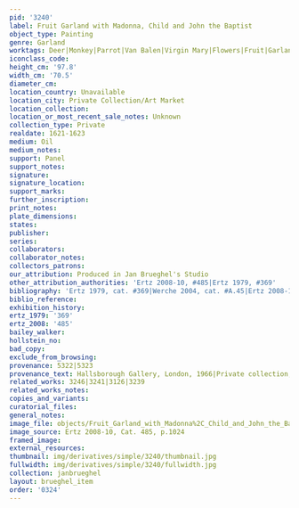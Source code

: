 ```yaml
---
pid: '3240'
label: Fruit Garland with Madonna, Child and John the Baptist
object_type: Painting
genre: Garland
worktags: Deer|Monkey|Parrot|Van Balen|Virgin Mary|Flowers|Fruit|Garland|Vegetables
iconclass_code:
height_cm: '97.8'
width_cm: '70.5'
diameter_cm:
location_country: Unavailable
location_city: Private Collection/Art Market
location_collection:
location_or_most_recent_sale_notes: Unknown
collection_type: Private
realdate: 1621-1623
medium: Oil
medium_notes:
support: Panel
support_notes:
signature:
signature_location:
support_marks:
further_inscription:
print_notes:
plate_dimensions:
states:
publisher:
series:
collaborators:
collaborator_notes:
collectors_patrons:
our_attribution: Produced in Jan Brueghel's Studio
other_attribution_authorities: 'Ertz 2008-10, #485|Ertz 1979, #369'
bibliography: 'Ertz 1979, cat. #369|Werche 2004, cat. #A.45|Ertz 2008-10, cat. #485'
biblio_reference:
exhibition_history:
ertz_1979: '369'
ertz_2008: '485'
bailey_walker:
hollstein_no:
bad_copy:
exclude_from_browsing:
provenance: 5322|5323
provenance_text: Hallsborough Gallery, London, 1966|Private collection, Basel.
related_works: 3246|3241|3126|3239
related_works_notes:
copies_and_variants:
curatorial_files:
general_notes:
image_file: objects/Fruit_Garland_with_Madonna%2C_Child_and_John_the_Baptist.jpg
image_source: Ertz 2008-10, Cat. 485, p.1024
framed_image:
external_resources:
thumbnail: img/derivatives/simple/3240/thumbnail.jpg
fullwidth: img/derivatives/simple/3240/fullwidth.jpg
collection: janbrueghel
layout: brueghel_item
order: '0324'
---
```

